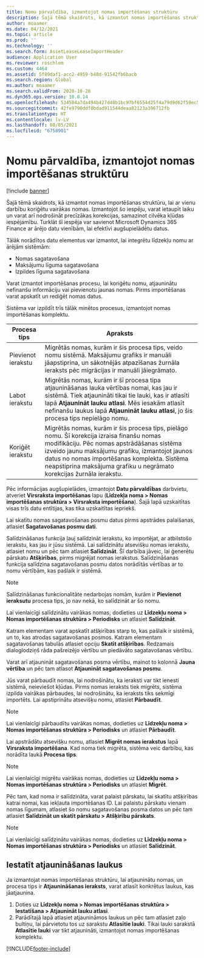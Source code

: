 ```yaml
---
title: Nomu pārvaldība, izmantojot nomas importēšanas struktūru
description: Šajā tēmā skaidrots, kā izmantot nomas importēšanas struktūru, lai vienlaicīgi koriģētu vairākas nomas.
author: moaamer
ms.date: 04/12/2021
ms.topic: article
ms.prod: ''
ms.technology: ''
ms.search.form: AssetLeaseLeaseImportHeader
audience: Application User
ms.reviewer: roschlom
ms.custom: 4464
ms.assetid: 5f89daf1-acc2-4959-b48d-91542fb6bacb
ms.search.region: Global
ms.author: moaamer
ms.search.validFrom: 2020-10-28
ms.dyn365.ops.version: 10.0.14
ms.openlocfilehash: 534584a7da494b427d48b1bc97bf6554d25f4a79d9d62f59ec5f2afb65e67431
ms.sourcegitcommit: 42fe9790ddf0bdad911544deaa82123a396712fb
ms.translationtype: HT
ms.contentlocale: lv-LV
ms.lasthandoff: 08/05/2021
ms.locfileid: "6758901"
---
```

# <a name="manage-leases-through-the-lease-import-framework"></a>Nomu pārvaldība, izmantojot nomas importēšanas struktūru

[!include [banner](../includes/banner.md)]

Šajā tēmā skaidrots, kā izmantot nomas importēšanas struktūru, lai ar vienu darbību koriģētu vairākas nomas. Izmantojot šo iespēju, varat ietaupīt laiku un varat arī nodrošināt precīzākas korekcijas, samazinot cilvēka kļūdas iespējamību. Turklāt šī iespēja var savienot Microsoft Dynamics 365 Finance ar ārējo datu vienībām, lai efektīvi augšupielādētu datus.

Tālāk norādītos datu elementus var izmantot, lai integrētu līdzekļu nomu ar ārējām sistēmām:

- Nomas sagatavošana
- Maksājumu līguma sagatavošana
- Izpildes līguma sagatavošana

Varat izmantot importēšanas procesu, lai koriģētu nomu, atjauninātu nefinanšu informāciju vai pievienotu jaunas nomas. Pirms importēšanas varat apskatīt un rediģēt nomas datus.

Sistēma var izpildīt trīs tālāk minētos procesus, izmantojot nomas importēšanas komplektu.

| Procesa tips  | Apraksts |
|---------------|-------------|
| Pievienot ierakstu    | Migrētās nomas, kurām ir šis procesa tips, veido nomu sistēmā. Maksājumu grafiks ir manuāli jāapstiprina, un sākotnējās atpazīšanas žurnāla ieraksts pēc migrācijas ir manuāli jāiegrāmato. |
| Labot ierakstu | Migrētās nomas, kurām ir šī procesa tipa atjaunināšanas lauka vērtības nomai, kas jau ir sistēmā. Tiek atjaunināti tikai tie lauki, kas ir atlasīti lapā **Atjaunināt lauku atlasi**. Mēs iesakām atlasīt nefinanšu laukus lapā **Atjaunināt lauku atlasi**, jo šis procesa tips nepielāgo nomu. |
| Koriģēt ierakstu | Migrētās nomas, kurām ir šis procesa tips, pielāgo nomu. Šī korekcija izraisa finanšu nomas modifikāciju. Pēc nomas apstrādāšanas sistēma izveido jaunu maksājumu grafiku, izmantojot jaunos datus no nomas importēšanas komplekta. Sistēma neapstiprina maksājuma grafiku u negrāmato korekcijas žurnāla ierakstu. |

Pēc informācijas augšupielādes, izmantojot **Datu pārvaldības** darbvietu, atveriet **Virsraksta importēšanas** lapu (**Līdzekļa noma \> Nomas importēšanas struktūra \> Virsraksta importēšana**). Šajā lapā uzskaitītas visas trīs datu entītijas, kas tika uzskaitītas iepriekš.

Lai skatītu nomas sagatavošanas posmu datus pirms apstrādes palaišanas, atlasiet **Sagatavošanas posmu dati**.

Salīdzināšanas funkcija ļauj salīdzināt ierakstu, ko importējat, ar atbilstošo ierakstu, kas jau ir jūsu sistēmā. Lai salīdzinātu atsevišķu nomas ierakstu, atlasiet nomu un pēc tam atlasiet **Salīdzināt**. Šī darbība jāveic, lai ģenerētu pārskatu **Atšķirības**, pirms migrējat nomas ierakstus. Salīdzināšanas funkcija salīdzina sagatavošanas posmu datos norādītās vērtības ar to nomu vērtībām, kas pašlaik ir sistēmā.

> [!NOTE]
> Salīdzināšanas funkcionalitāte nedarbojas nomām, kurām ir **Pievienot ieraksutu** procesa tips, jo nav nekā, ko salīdzināt ar šo nomu.
>
> Lai vienlaicīgi salīdzinātu vairākas nomas, dodieties uz **Līdzekļu noma \> Nomas importēšanas struktūra \> Periodisks** un atlasiet **Salīdzināt**.

Katram elementam varat apskatīt atšķirības starp to, kas pašlaik ir sistēmā, un to, kas atrodas sagatavošanas posmos. Katram elementam sagatavošanas tabulās atlasiet opciju **Skatīt atšķirības**. Redzamais dialoglodziņš rāda pašreizējo vērtību un piedāvāto sagatavošanas vērtību.

Varat arī atjaunināt sagatavošanas posma vērtību, mainot to kolonnā **Jauna vērtība** un pēc tam atlasot **Atjaunināt sagatavošanas posmu**.

Jūs varat pārbaudīt nomas, lai nodrošinātu, ka ieraksti var tikt ienesti sistēmā, neieviešot kļūdas. Pirms nomas ieraksts tiek migrēts, sistēma izpilda vairākas pārbaudes, lai nodrošinātu, ka ieraksts tiks sekmīgi importēts. Lai apstiprinātu atsevišķu nomu, atlasiet **Pārbaudīt**.

> [!NOTE]
> Lai vienlaicīgi pārbaudītu vairākas nomas, dodieties uz **Līdzekļu noma \> Nomas importēšanas struktūra \> Periodisks** un atlasiet **Pārbaudīt**.

Lai apstrādātu atsevišķu nomu, atlasiet **Migrēt nomas ierakstus** lapā **Virsraksta importēšana**. Kad noma tiek migrēta, sistēma veic darbību, kas norādīta laukā **Procesa tips**.

> [!NOTE]
> Lai vienlaicīgi migrētu vairākas nomas, dodieties uz **Līdzekļu noma \> Nomas importēšanas struktūra \> Periodisks** un atlasiet **Migrēt**.

Pēc tam, kad noma ir salīdzināta, varat palaist pārskatu, lai skatītu atšķirības katrai nomai, kas iekļauta importēšanas ID. Lai palaistu pārskatu vienam nomas līgumam, atlasiet šo nomu sagatavošanas posma datos un pēc tam atlasiet **Salīdzināt un skatīt pārskatu \> Atšķirību pārskats**.

> [!NOTE]
> Lai vienlaicīgi salīdzinātu vairākas nomas, dodieties uz **Līdzekļu noma \> Nomas importēšanas struktūra \> Periodisks** un atlasiet **Salīdzināt**. 

## <a name="set-up-update-fields"></a>Iestatīt atjaunināšanas laukus

Ja izmantojat nomas importēšanas struktūru, lai atjauninātu nomas, un procesa tips ir **Atjaunināšanas ieraksts**, varat atlasīt konkrētus laukus, kas jāatjaunina.

1. Doties uz **Līdzekļu noma \> Nomas importēšanas struktūra \> Iestatīšana \> Atjaunināt lauku atlasi**.
2. Parādītajā lapā atlasiet atjaunināmos laukus un pēc tam atlasiet zaļo bultiņu, lai pārvietotu tos uz sarakstu **Atlasītie lauki**. Tikai lauki sarakstā **Atlasītie lauki** var tikt atjaunināti, izmantojot nomas importēšanas komplektu.


[!INCLUDE[footer-include](../../includes/footer-banner.md)]
